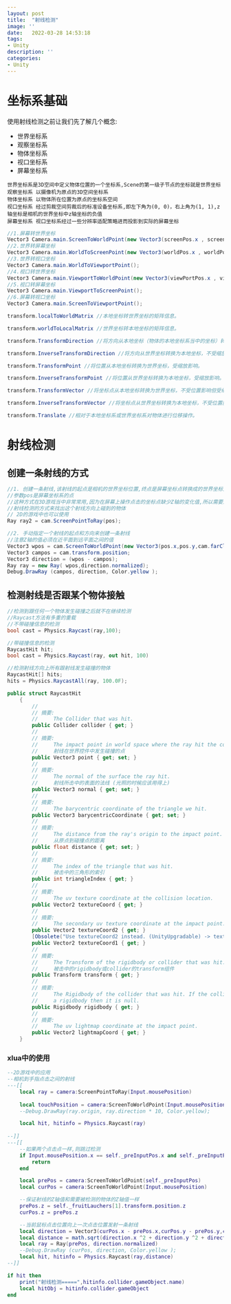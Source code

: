 ```yaml
---
layout: post
title:  "射线检测"
image: ''
date:   2022-03-28 14:53:18
tags:
- Unity
description: ''
categories: 
- Unity
---
```

# 坐标系基础
使用射线检测之前让我们先了解几个概念:
* 世界坐标系  
* 观察坐标系
* 物体坐标系
* 视口坐标系
* 屏幕坐标系

```世界坐标系是3D空间中定义物体位置的一个坐标系,Scene的第一级子节点的坐标就是世界坐标```  
```观察坐标系 以摄像机为原点的3D空间坐标系```  
```物体坐标系 以物体所在位置为原点的坐标系空间```  
```视口坐标系 经过剪裁空间剪裁后的标准设备坐标系,即左下角为(0, 0)，右上角为(1, 1),z轴坐标是相机的世界坐标中z轴坐标的负值```  
```屏幕坐标系 视口坐标系经过一些分辨率适配策略进而投影到实际的屏幕坐标```


```c#
//1.屏幕转世界坐标
Vector3 Camera.main.ScreenToWorldPoint(new Vector3(screenPos.x , screenPos.y , zInfo));
//2.世界转屏幕坐标
Vector3 Camera.main.WorldToScreenPoint(new Vector3(worldPos.x , worldPos.y , worldPos.z));
//3.世界转视口坐标
Vector3 Camera.main.WorldToViewportPoint();
//4.视口转世界坐标
Vector3 Camera.main.ViewportToWorldPoint(new Vector3(viewPortPos.x , viewPortPos.y , zInfo));
//5.视口转屏幕坐标
Vector3 Camera.main.ViewportToScreenPoint();
//6.屏幕转视口坐标
Vector3 Camera.main.ScreenToViewportPoint();

```

```c#
transform.localToWorldMatrix //本地坐标转世界坐标的矩阵信息。

transform.worldToLocalMatrix //世界坐标转本地坐标的矩阵信息。

transform.TransformDirection //将方向从本地坐标（物体的本地坐标系当中的坐标）转换为世界坐标，不受缩放影响。

transform.InverseTransformDirection //将方向从世界坐标转换为本地坐标，不受缩放影响。

transform.TransformPoint //将位置从本地坐标转换为世界坐标，受缩放影响。

transform.InverseTransformPoint //将位置从世界坐标转换为本地坐标，受缩放影响。

transform.TransformVector //将坐标点从本地坐标转换为世界坐标，不受位置影响但受缩放影响。

transform.InverseTransformVector //将坐标点从世界坐标转换为本地坐标，不受位置影响但受缩放影响。

transform.Translate //相对于本地坐标系或世界坐标系对物体进行位移操作。
```  

# 射线检测
## 创建一条射线的方式
```c#
//1. 创建一条射线,该射线的起点是相机的世界坐标位置,终点是屏幕坐标点转换成的世界坐标点。
//参数pos是屏幕坐标系的点
//这种方式在3D游戏当中非常常用,因为在屏幕上操作点击的坐标点缺少Z轴的变化值,所以需要通过
//射线检测的方式来找出这个射线方向上碰到的物体
// 2D的游戏中也可以使用
Ray ray2 = cam.ScreenPointToRay(pos);
```
```c#
//2. 手动指定一个射线的起点和方向来创建一条射线
//注意Z轴的值必须在近平面到远平面之间的值
Vector3 wpos = cam.ScreenToWorldPoint(new Vector3(pos.x,pos.y,cam.farClipPlane));
Vector3 campos = cam.transform.position;
Vector3 direction = (wpos - campos);
Ray ray = new Ray( wpos,direction.normalized);
Debug.DrawRay (campos, direction, Color.yellow ); 
```  
## 检测射线是否跟某个物体接触
```c#
//检测到跟任何一个物体发生碰撞之后就不在继续检测
//Raycast方法有多重的重载
//不带碰撞信息的检测
bool cast = Physics.Raycast(ray,100);

//带碰撞信息的检测
RaycastHit hit;
bool cast = Physics.Raycast(ray, out hit, 100)
```
```c#
//检测射线方向上所有跟射线发生碰撞的物体
RaycastHit[] hits;
hits = Physics.RaycastAll(ray, 100.0F);
```  

```c#
public struct RaycastHit
    {
        //
        // 摘要:
        //     The Collider that was hit.
        public Collider collider { get; }
        //
        // 摘要:
        //     The impact point in world space where the ray hit the collider.
        //     射线在世界控件中发生碰撞的点
        public Vector3 point { get; set; }
        //
        // 摘要:
        //     The normal of the surface the ray hit.
        //     射线所击中的表面的法线 (光照的时候应该用得上)
        public Vector3 normal { get; set; }
        //
        // 摘要:
        //     The barycentric coordinate of the triangle we hit.
        public Vector3 barycentricCoordinate { get; set; }
        //
        // 摘要:
        //     The distance from the ray's origin to the impact point.
        //     从原点到碰撞点的距离
        public float distance { get; set; }
        //
        // 摘要:
        //     The index of the triangle that was hit.
        //     被击中的三角形的索引
        public int triangleIndex { get; }
        //
        // 摘要:
        //     The uv texture coordinate at the collision location.
        public Vector2 textureCoord { get; }
        //
        // 摘要:
        //     The secondary uv texture coordinate at the impact point.
        public Vector2 textureCoord2 { get; }
        [Obsolete("Use textureCoord2 instead. (UnityUpgradable) -> textureCoord2")]
        public Vector2 textureCoord1 { get; }
        //
        // 摘要:
        //     The Transform of the rigidbody or collider that was hit.
        //     被击中的rigidbody或collider的transform组件
        public Transform transform { get; }
        //
        // 摘要:
        //     The Rigidbody of the collider that was hit. If the collider is not attached to
        //     a rigidbody then it is null.
        public Rigidbody rigidbody { get; }
        //
        // 摘要:
        //     The uv lightmap coordinate at the impact point.
        public Vector2 lightmapCoord { get; }
    }
```  

### xlua中的使用
```lua
--2D游戏中的应用
--相机到手指点击之间的射线
---[[
    local ray = camera:ScreenPointToRay(Input.mousePosition)
        
    local touchPosition = camera:ScreenToWorldPoint(Input.mousePosition)
    --Debug.DrawRay(ray.origin, ray.direction * 10, Color.yellow);

    local hit, hitinfo = Physics.Raycast(ray)
    
--]]
---[[
    --如果两个点击点一样,则跳过检测
    if Input.mousePosition.x == self._preInputPos.x and self._preInputPos.y == Input.mousePosition.y then
        return
    end

    local prePos = camera:ScreenToWorldPoint(self._preInputPos)
    local curPos = camera:ScreenToWorldPoint(Input.mousePosition)

    --保证射线的Z轴值和需要被检测的物体的Z轴值一样
    prePos.z = self._fruitLauchers[1].transform.position.z
    curPos.z = prePos.z

    --当前鼠标点击位置向上一次点击位置发射一条射线
    local direction = Vector3(curPos.x - prePos.x,curPos.y - prePos.y,curPos.z - prePos.z)
    local distance = math.sqrt(direction.x ^2 + direction.y ^2 + direction.z ^ 2)
    local ray = Ray(prePos, direction.normalized)
    --Debug.DrawRay (curPos, direction, Color.yellow ); 
    local hit, hitinfo = Physics.Raycast(ray,distance)  
--]]

if hit then
    print("射线检测=====",hitinfo.collider.gameObject.name)
    local hitObj = hitinfo.collider.gameObject
end

```